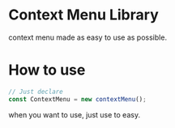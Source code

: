 # Context Menu Library
context menu made as easy to use as possible.

# How to use

```javascript
// Just declare
const ContextMenu = new contextMenu();
```
when you want to use, just use to easy.
